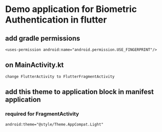# Demo application for Biometric Authentication in flutter

## add gradle permissions
```
<uses-permission android:name="android.permission.USE_FINGERPRINT"/>
```

## on MainActivity.kt
```
change FlutterActivity to FlutterFragmentActivity
```

## add this theme  to application block in  manifest application
### required for FragmentActivity
```
android:theme="@style/Theme.AppCompat.Light"
```
